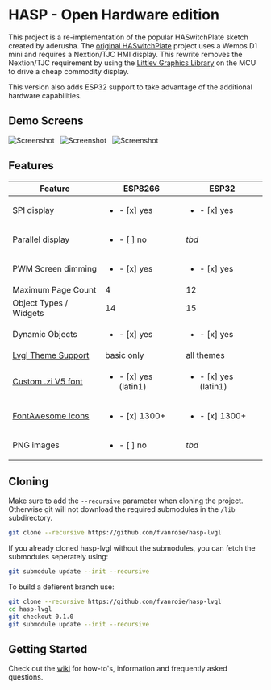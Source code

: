 # HASP - Open Hardware edition
This project is a re-implementation of the popular HASwitchPlate sketch created by aderusha.
The [original HASwitchPlate][1] project uses a Wemos D1 mini and requires a Nextion/TJC HMI display.
This rewrite removes the Nextion/TJC requirement by using the [Littlev Graphics Library][2] on the MCU to drive a cheap commodity display.

This version also adds ESP32 support to take advantage of the additional hardware capabilities.


## Demo Screens

![Screenshot](https://raw.githubusercontent.com/fvanroie/hasp-lvgl/0.0.11/docs/img/sliders.png) &nbsp; 
![Screenshot](https://raw.githubusercontent.com/fvanroie/hasp-lvgl/0.0.11/docs/img/buttons.png) &nbsp; 
![Screenshot](https://raw.githubusercontent.com/fvanroie/hasp-lvgl/0.0.11/docs/img/mediaplayer.png)

## Features

| Feature                 | ESP8266 | ESP32
|-------------------------|---------|---------
| SPI display             | <ul><li>- [x] yes</li> | <ul><li>- [x] yes</li>
| Parallel display        | <ul><li>- [ ] no</li> | *tbd*
| PWM Screen dimming      | <ul><li>- [x] yes</li> | <ul><li>- [x] yes</li>
| Maximum Page Count      | 4       | 12
| Object Types / Widgets  | 14  | 15
| Dynamic Objects         | <ul><li>- [x] yes</li> | <ul><li>- [x] yes</li>
| [Lvgl Theme Support][3] | basic only | all themes
| [Custom .zi V5 font][4] | <ul><li>- [x] yes (latin1)</li> | <ul><li>- [x] yes (latin1)</li>
| [FontAwesome Icons][5]  | <ul><li>- [x] 1300+</li> | <ul><li>- [x] 1300+</li>
| PNG images              | <ul><li>- [ ] no</li> | *tbd*

## Cloning

Make sure to add the `--recursive` parameter when cloning the project. Otherwise git will not download the required submodules in the `/lib` subdirectory.

```bash
git clone --recursive https://github.com/fvanroie/hasp-lvgl
```

If you already cloned hasp-lvgl without the submodules, you can fetch the submodules seperately using:

```bash
git submodule update --init --recursive
```

To build a defierent branch use:

```bash
git clone --recursive https://github.com/fvanroie/hasp-lvgl
cd hasp-lvgl
git checkout 0.1.0
git submodule update --init --recursive
```

## Getting Started

Check out the [wiki](https://github.com/fvanroie/hasp-lvgl/wiki) for how-to's, information and frequently asked questions.

[1]: https://github.com/aderusha/HASwitchPlate
[2]: https://github.com/littlevgl/lvgl
[3]: https://littlevgl.com/themes
[4]: https://github.com/fvanroie/HMI-Font-Pack/releases
[5]: https://fontawesome.com/cheatsheet/
